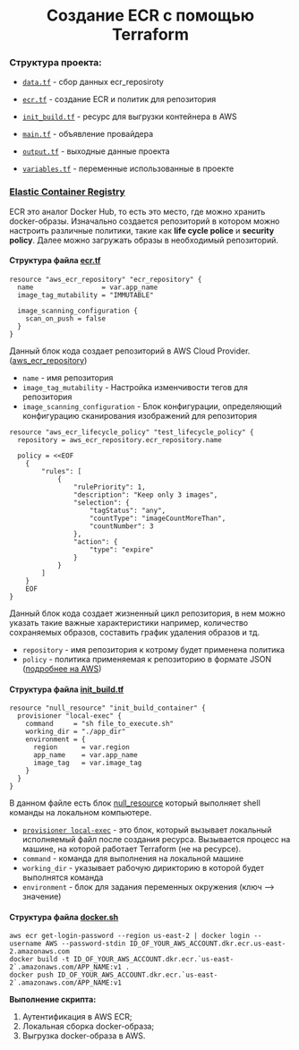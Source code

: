 # <div align="center">Создание ECR с помощью Terraform</div>

### Структура проекта:

- [`data.tf`](https://github.com/OlesYudin/Terraform/tree/main/Lesson_9-ECR/data.tf "data.tf") - сбор данных ecr_reposiroty

- [`ecr.tf`](https://github.com/OlesYudin/Terraform/tree/main/Lesson_9-ECR/ecr.tf "ecr.tf") - создание ECR и политик для репозитория

- [`init_build.tf`](https://github.com/OlesYudin/Terraform/tree/main/Lesson_9-ECR/init_build.tf "init_build.tf") - ресурс для выгрузки контейнера в AWS

- [`main.tf`](https://github.com/OlesYudin/Terraform/tree/main/Lesson_9-ECR/main.tf "main.tf") - объявление провайдера

- [`output.tf`](https://github.com/OlesYudin/Terraform/tree/main/Lesson_9-ECR/output.tf "output.tf") - выходные данные проекта

- [`variables.tf`](https://github.com/OlesYudin/Terraform/tree/main/Lesson_9-ECR/variables.tf "variables.tf") - переменные использованные в проекте

### [Elastic Container Registry](https://aws.amazon.com/ru/ecr/ "Глобальные переменные")

ECR это аналог Docker Hub, то есть это место, где можно хранить docker-образы. Изначально создается репозиторий в котором можно настроить различные политики, такие как **life cycle police** и **security policy**. Далее можно загружать образы в необходимый репозиторий.

#### Структура файла [ecr.tf](https://github.com/OlesYudin/Terraform/tree/main/Lesson_9-ECR/ecr.tf "ecr.tf")

```
resource "aws_ecr_repository" "ecr_repository" {
  name                 = var.app_name
  image_tag_mutability = "IMMUTABLE"

  image_scanning_configuration {
    scan_on_push = false
  }
}
```

Данный блок кода создает репозиторий в AWS Cloud Provider. ([aws_ecr_repository](https://registry.terraform.io/providers/hashicorp/aws/latest/docs/resources/ecr_repository "aws_ecr_repository"))

- `name` - имя репозитория
- `image_tag_mutability` - Настройка изменчивости тегов для репозитория
- `image_scanning_configuration` - Блок конфигурации, определяющий конфигурацию сканирования изображений для репозитория

```
resource "aws_ecr_lifecycle_policy" "test_lifecycle_policy" {
  repository = aws_ecr_repository.ecr_repository.name

  policy = <<EOF
    {
        "rules": [
            {
                "rulePriority": 1,
                "description": "Keep only 3 images",
                "selection": {
                    "tagStatus": "any",
                    "countType": "imageCountMoreThan",
                    "countNumber": 3
                },
                "action": {
                    "type": "expire"
                }
            }
        ]
    }
    EOF
}
```

Данный блок кода создает жизненный цикл репозитория, в нем можно указать такие важные характеристики например, количество сохраняемых образов, составить график удаления образов и тд.

- `repository` - имя репозитория к котрому будет применена политика
- `policy` - политика применяемая к репозиторию в формате JSON ([подробнее на AWS](https://docs.aws.amazon.com/AmazonECR/latest/userguide/LifecyclePolicies.html#lifecycle_policy_parameters "подробнее на AWS"))

#### Структура файла [init_build.tf](https://github.com/OlesYudin/Terraform/tree/main/Lesson_9-ECR/init_build.tf "init_build.tf")

```
resource "null_resource" "init_build_container" {
  provisioner "local-exec" {
    command     = "sh file_to_execute.sh"
    working_dir = "./app_dir"
    environment = {
      region      = var.region
      app_name    = var.app_name
      image_tag   = var.image_tag
    }
  }
}
```

В данном файле есть блок [null_resource](https://github.com/OlesYudin/Terraform/tree/main/Lesson_9-ECR/init_build.tf "null_resource") который выполняет shell команды на локальном компьютере.

- [`provisioner local-exec`](https://www.terraform.io/language/resources/provisioners/local-exec "local-exec") - это блок, который вызывает локальный исполняемый файл после создания ресурса. Вызывается процесс на машине, на которой работает Terraform (не на ресурсе).
- `command` - команда для выполнения на локальной машине
- `working_dir` - указывает рабочую дирикторию в которой будет выполнятся команда
- `environment` - блок для задания переменных окружения (ключ --> значение)

#### Структура файла [docker.sh](https://github.com/OlesYudin/Terraform/tree/main/Lesson_9-ECR/docker.sh "docker.sh")

```
aws ecr get-login-password --region us-east-2 | docker login --username AWS --password-stdin ID_OF_YOUR_AWS_ACCOUNT.dkr.ecr.us-east-2.amazonaws.com
docker build -t ID_OF_YOUR_AWS_ACCOUNT.dkr.ecr.`us-east-2`.amazonaws.com/APP_NAME:v1 .
docker push ID_OF_YOUR_AWS_ACCOUNT.dkr.ecr.`us-east-2`.amazonaws.com/APP_NAME:v1
```

**Выполнение скрипта:**

1. Аутентификация в AWS ECR;
2. Локальная сборка docker-образа;
3. Выгрузка docker-образа в AWS.
